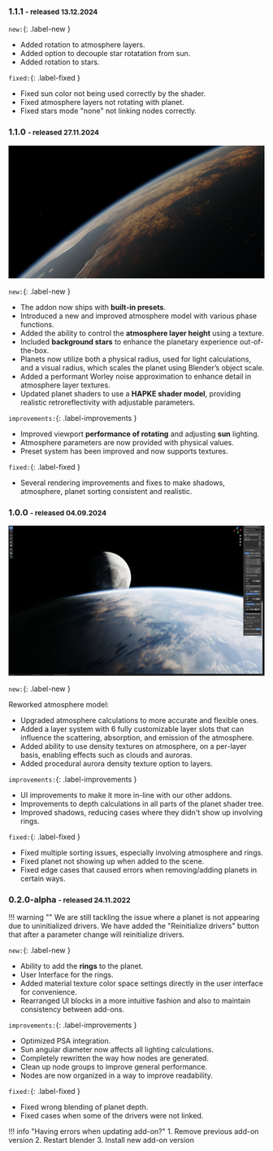 ### 1.1.1 <small>- released 13.12.2024</small>

`new:`{: .label-new }

- Added rotation to atmosphere layers.
- Added option to decouple star rotatation from sun.
- Added rotation to stars.

`fixed:`{: .label-fixed }

- Fixed sun color not being used correctly by the shader.
- Fixed atmosphere layers not rotating with planet.
- Fixed stars mode "none" not linking nodes correctly.


### 1.1.0 <small>- released 27.11.2024</small>

[![Release 1.1.0 banner](img/releases/pco1.1.0.jpg)](img/releases/pco1.1.0.jpg)

`new:`{: .label-new }

- The addon now ships with **built-in presets**.
- Introduced a new and improved atmosphere model with various phase functions.
- Added the ability to control the **atmosphere layer height** using a texture.
- Included **background stars** to enhance the planetary experience out-of-the-box.
- Planets now utilize both a physical radius, used for light calculations, and a visual radius, which scales the planet using Blender’s object scale.
- Added a performant Worley noise approximation to enhance detail in atmosphere layer textures.
- Updated planet shaders to use a **HAPKE shader model**, providing realistic retroreflectivity with adjustable parameters.

`improvements:`{: .label-improvements }

- Improved viewport **performance of rotating** and adjusting **sun** lighting.
- Atmosphere parameters are now provided with physical values.
- Preset system has been improved and now supports textures.

`fixed:`{: .label-fixed }

- Several rendering improvements and fixes to make shadows, atmosphere, planet sorting consistent and realistic.


### 1.0.0 <small>- released 04.09.2024</small>

[![Release 1.0.0 banner](img/releases/pco1.0.0.jpg)](img/releases/pco1.0.0.jpg)

`new:`{: .label-new }

Reworked atmosphere model:

- Upgraded atmosphere calculations to more accurate and flexible ones.
- Added a layer system with 6 fully customizable layer slots that can influence the scattering, absorption, and emission of the atmosphere.
- Added ability to use density textures on atmosphere, on a per-layer basis, enabling effects such as clouds and auroras.
- Added procedural aurora density texture option to layers.

`improvements:`{: .label-improvements }


- UI improvements to make it more in-line with our other addons.
- Improvements to depth calculations in all parts of the planet shader tree.
- Improved shadows, reducing cases where they didn't show up involving rings.

`fixed:`{: .label-fixed }

- Fixed multiple sorting issues, especially involving atmosphere and rings.
- Fixed planet not showing up when added to the scene.
- Fixed edge cases that caused errors when removing/adding planets in certain ways.


### 0.2.0-alpha <small>- released 24.11.2022</small>

<!-- [![Release 1.1.0 banner](img/releases/pco1.6.0.jpg)](img/releases/pcoa0.1.0.jpg) -->

!!! warning ""
    We are still tackling the issue where a planet is not appearing due to uninitialized drivers. We have added the "Reinitialize drivers" button that after a parameter change will reinitialize drivers.

`new:`{: .label-new }

- Ability to add the **rings** to the planet.
- User Interface for the rings.
- Added material texture color space settings directly in the user interface for convenience.
- Rearranged UI blocks in a more intuitive fashion and also to maintain consistency between add-ons.


`improvements:`{: .label-improvements }

- Optimized PSA integration.
- Sun angular diameter now affects all lighting calculations. 
- Completely rewritten the way how nodes are generated.
- Clean up node groups to improve general performance.
- Nodes are now organized in a way to improve readability.

`fixed:`{: .label-fixed }

- Fixed wrong blending of planet depth.
- Fixed cases when some of the drivers were not linked.

!!! info "Having errors when updating add-on?"
    1. Remove previous add-on version
    2. Restart blender
    3. Install new add-on version
